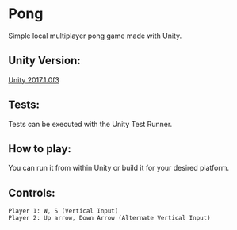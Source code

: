 # Pong
Simple local multiplayer pong game made with Unity.

## Unity Version:
[Unity 2017.1.0f3](https://unity3d.com/unity/whats-new/unity-2017.1.0)

## Tests:
Tests can be executed with the Unity Test Runner.

## How to play:
You can run it from within Unity or build it for your desired platform.
## Controls:
    Player 1: W, S (Vertical Input)
    Player 2: Up arrow, Down Arrow (Alternate Vertical Input)
